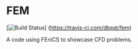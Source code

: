 # FEM #

[![Build Status](https://travis-ci.com/dbeat/fem.svg?branch=master)]
(https://travis-ci.com/dbeat/fem)

A code using FEniCS to showcase CFD problems.

